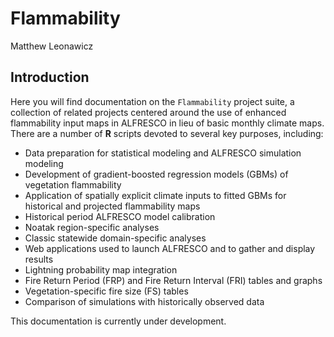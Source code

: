 # Flammability
Matthew Leonawicz  


##
##
## Introduction

Here you will find documentation on the `Flammability` project suite,
a collection of related projects centered around the use of enhanced flammability input maps in ALFRESCO in lieu of basic monthly climate maps.
There are a number of **R** scripts devoted to several key purposes, including:

*    Data preparation for statistical modeling and ALFRESCO simulation modeling
*    Development of gradient-boosted regression models (GBMs) of vegetation flammability
*    Application of spatially explicit climate inputs to fitted GBMs for historical and projected flammability maps
*    Historical period ALFRESCO model calibration
*    Noatak region-specific analyses
*    Classic statewide domain-specific analyses
*    Web applications used to launch ALFRESCO and to gather and display results
*    Lightning probability map integration
*    Fire Return Period (FRP) and Fire Return Interval (FRI) tables and graphs
*    Vegetation-specific fire size (FS) tables
*    Comparison of simulations with historically observed data

This documentation is currently under development.
